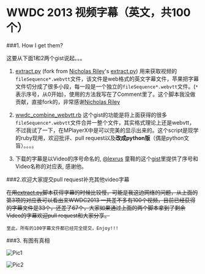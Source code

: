 WWDC 2013 视频字幕（英文，共100个）
========================


###1. How I get them? 

这要从下面1和2两个gist说起。。。

1. [extract.py][1] (fork from [Nicholas Riley](https://gist.github.com/nriley)'s [extract.py](https://gist.github.com/nriley/5874460))  用来获取视频的`fileSequence*.webvtt`文件，该文件是web格式的英文字幕文件，苹果把字幕文件切分成了很多小段，每一段是一个独立的`fileSequence*.webvtt`文件。(`*`表示序号，从0开始)，使用的方法我写在了Comment里了。这个脚本我没做贡献，直接fork的，非常感谢[Nicholas Riley](https://gist.github.com/nriley)
	

2. [wwdc_combine_webvtt.rb](https://gist.github.com/qiaoxueshi/5992949) 这个gist的功能是将上面获得的很多`fileSequence*.webvtt`文件合并一整个文件，其实格式理论上还是webvtt，不过我试了一下，在MPlayerX中是可以完美的显示出来的。这个script是现学的ruby现用，欢迎批评、pull request以及**改成python版**（偶是python文盲）。。。。 

3. 下载的字幕是以Video的序号命名的, [@lexrus](https://github.com/lexrus) 童鞋的这个[gist](https://gist.github.com/lexrus/5792296#file-title-txt)里提供了序号和Video名称的对应表, 感谢他。 

###2.欢迎大家提交pull request补充其他video字幕

~~在用[extract.py][1]脚本获得字幕的时候比较慢，可能是我这边网络的问题，从上面的第3项的对应表可以看出来WWDC2013 一共差不多有100个视频，目前已经获得的字幕文件是33个，还差了67个，大家如果通过上面的两个脚本拿到了剩余Video的字幕欢迎pull request和大家分享。~~

``至此，所有的100字幕文件都已经完全提交，Enjoy!!!``


###3. 有图有真相

![Pic1](sample_wwdc_subtitle.jpg "Pic1")

![Pic2](sample_wwdc_subtitle2.jpg "Pic2")


[1]: https://gist.github.com/qiaoxueshi/5976402